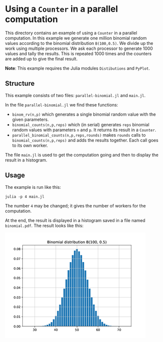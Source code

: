 # Using a `Counter` in a parallel computation

This directory contains an example of using a `Counter` in
a parallel computation. In this example we generate
one million binomial random values according to the
binomial distribution `B(100,0.5)`. We divide up the work
using multiple processors. We ask each processor to generate
1000 values and tally the results. This is repeated 1000 times
and the counters are added up to give the final result.

**Note**: This example requires the Julia modules `Distibutions`
and `PyPlot`.

## Structure

This example consists of two files: `parallel-binomial.jl` and
`main.jl`.

In the file `parallel-binomial.jl` we find these functions:
* `binom_rv(n,p)` which generates a single binomial random value with the
given parameters.
* `binomial_counts(n,p,reps)` which (in serial) generates `reps` binomial
random values with parameters `n` and `p`. It returns its result in a
`Counter`.
* `parallel_binomial_counts(n,p,reps,rounds)` makes `rounds` calls to
`binomial_counts(n,p,reps)` and adds the results together. Each call
goes to its own worker.

The file `main.jl` is used to get the computation going and then to
display the result in a histogram.

## Usage

The example is run like this:
```
julia -p 4 main.jl
```
The number `4` may be changed; it gives the number of workers for the
computation.

At the end, the result is displayed in a histogram saved in a
file named `binomial.pdf`. The result looks like this:

![](binomial.png)
